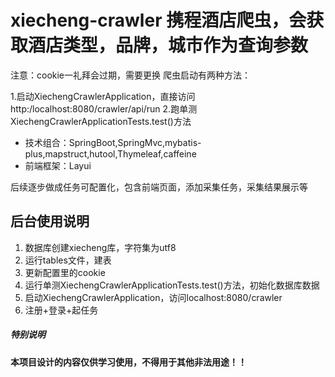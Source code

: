 # xiecheng-crawler 携程酒店爬虫，会获取酒店类型，品牌，城市作为查询参数
注意：cookie一礼拜会过期，需要更换
爬虫启动有两种方法：

1.启动XiechengCrawlerApplication，直接访问 http:/localhost:8080/crawler/api/run
2.跑单测XiechengCrawlerApplicationTests.test()方法

- 技术组合：SpringBoot,SpringMvc,mybatis-plus,mapstruct,hutool,Thymeleaf,caffeine
- 前端框架：Layui

后续逐步做成任务可配置化，包含前端页面，添加采集任务，采集结果展示等

## 后台使用说明
1. 数据库创建xiecheng库，字符集为utf8
2. 运行tables文件，建表
3. 更新配置里的cookie
4. 运行单测XiechengCrawlerApplicationTests.test()方法，初始化数据库数据
5. 启动XiechengCrawlerApplication，访问localhost:8080/crawler
6. 注册+登录+起任务


##### 特别说明

**本项目设计的内容仅供学习使用，不得用于其他非法用途！！**
